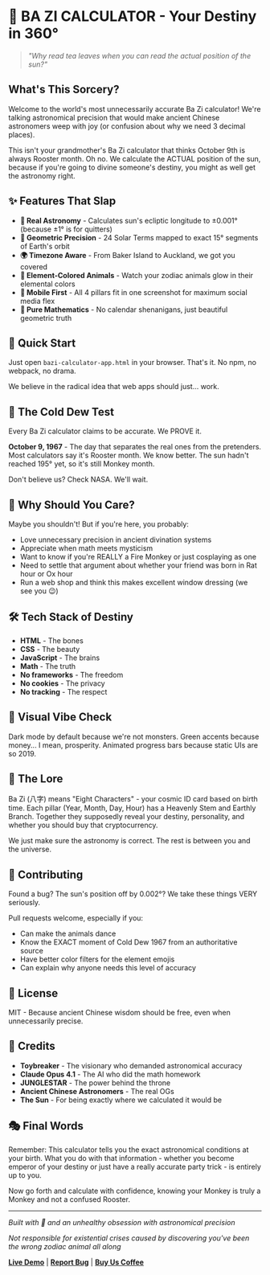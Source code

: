 # 🐉 BA ZI CALCULATOR - Your Destiny in 360°

> *"Why read tea leaves when you can read the actual position of the sun?"*

## What's This Sorcery? 

Welcome to the world's most unnecessarily accurate Ba Zi calculator! We're talking astronomical precision that would make ancient Chinese astronomers weep with joy (or confusion about why we need 3 decimal places).

This isn't your grandmother's Ba Zi calculator that thinks October 9th is always Rooster month. Oh no. We calculate the ACTUAL position of the sun, because if you're going to divine someone's destiny, you might as well get the astronomy right.

## ✨ Features That Slap

- **🔭 Real Astronomy** - Calculates sun's ecliptic longitude to ±0.001° (because ±1° is for quitters)
- **📐 Geometric Precision** - 24 Solar Terms mapped to exact 15° segments of Earth's orbit
- **🌍 Timezone Aware** - From Baker Island to Auckland, we got you covered
- **🎨 Element-Colored Animals** - Watch your zodiac animals glow in their elemental colors
- **📱 Mobile First** - All 4 pillars fit in one screenshot for maximum social media flex
- **🧮 Pure Mathematics** - No calendar shenanigans, just beautiful geometric truth

## 🚀 Quick Start

Just open `bazi-calculator-app.html` in your browser. That's it. No npm, no webpack, no drama. 

We believe in the radical idea that web apps should just... work.

## 🎯 The Cold Dew Test

Every Ba Zi calculator claims to be accurate. We PROVE it.

**October 9, 1967** - The day that separates the real ones from the pretenders. Most calculators say it's Rooster month. We know better. The sun hadn't reached 195° yet, so it's still Monkey month. 

Don't believe us? Check NASA. We'll wait.

## 🎪 Why Should You Care?

Maybe you shouldn't! But if you're here, you probably:
- Love unnecessary precision in ancient divination systems
- Appreciate when math meets mysticism
- Want to know if you're REALLY a Fire Monkey or just cosplaying as one
- Need to settle that argument about whether your friend was born in Rat hour or Ox hour
- Run a web shop and think this makes excellent window dressing (we see you 😉)

## 🛠️ Tech Stack of Destiny

- **HTML** - The bones
- **CSS** - The beauty  
- **JavaScript** - The brains
- **Math** - The truth
- **No frameworks** - The freedom
- **No cookies** - The privacy
- **No tracking** - The respect

## 🎨 Visual Vibe Check

Dark mode by default because we're not monsters. Green accents because money... I mean, prosperity. Animated progress bars because static UIs are so 2019.

## 📖 The Lore

Ba Zi (八字) means "Eight Characters" - your cosmic ID card based on birth time. Each pillar (Year, Month, Day, Hour) has a Heavenly Stem and Earthly Branch. Together they supposedly reveal your destiny, personality, and whether you should buy that cryptocurrency.

We just make sure the astronomy is correct. The rest is between you and the universe.

## 🤝 Contributing

Found a bug? The sun's position off by 0.002°? We take these things VERY seriously. 

Pull requests welcome, especially if you:
- Can make the animals dance
- Know the EXACT moment of Cold Dew 1967 from an authoritative source
- Have better color filters for the element emojis
- Can explain why anyone needs this level of accuracy

## 📜 License

MIT - Because ancient Chinese wisdom should be free, even when unnecessarily precise.

## 🙏 Credits

- **Toybreaker** - The visionary who demanded astronomical accuracy
- **Claude Opus 4.1** - The AI who did the math homework
- **JUNGLESTAR** - The power behind the throne
- **Ancient Chinese Astronomers** - The real OGs
- **The Sun** - For being exactly where we calculated it would be

## 🎭 Final Words

Remember: This calculator tells you the exact astronomical conditions at your birth. What you do with that information - whether you become emperor of your destiny or just have a really accurate party trick - is entirely up to you.

Now go forth and calculate with confidence, knowing your Monkey is truly a Monkey and not a confused Rooster.

---

*Built with 💚 and an unhealthy obsession with astronomical precision*

*Not responsible for existential crises caused by discovering you've been the wrong zodiac animal all along*

**[Live Demo](https://your-domain.com)** | **[Report Bug](https://github.com/yourusername/bazi-calculator/issues)** | **[Buy Us Coffee](https://ko-fi.com/yourname)**